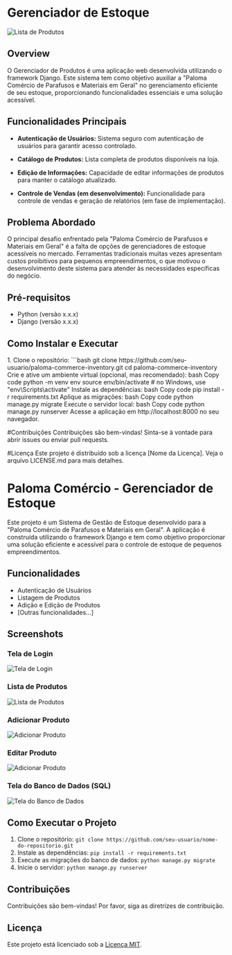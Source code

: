 # Gerenciador de Estoque 

![Lista de Produtos](projetointegradors/static/lista.png)

## Overview

O Gerenciador de Produtos é uma aplicação web desenvolvida utilizando o framework Django. Este sistema tem como objetivo auxiliar a "Paloma Comércio de Parafusos e Materiais em Geral" no gerenciamento eficiente de seu estoque, proporcionando funcionalidades essenciais e uma solução acessível.

## Funcionalidades Principais

- **Autenticação de Usuários:** Sistema seguro com autenticação de usuários para garantir acesso controlado.

- **Catálogo de Produtos:** Lista completa de produtos disponíveis na loja.

- **Edição de Informações:** Capacidade de editar informações de produtos para manter o catálogo atualizado.

- **Controle de Vendas (em desenvolvimento):** Funcionalidade para controle de vendas e geração de relatórios (em fase de implementação).

## Problema Abordado

O principal desafio enfrentado pela "Paloma Comércio de Parafusos e Materiais em Geral" é a falta de opções de gerenciadores de estoque acessíveis no mercado. Ferramentas tradicionais muitas vezes apresentam custos proibitivos para pequenos empreendimentos, o que motivou o desenvolvimento deste sistema para atender às necessidades específicas do negócio.

## Pré-requisitos

- Python (versão x.x.x)
- Django (versão x.x.x)

## Como Instalar e Executar

<p>1. Clone o repositório:
```bash
git clone https://github.com/seu-usuario/paloma-commerce-inventory.git
cd paloma-commerce-inventory
Crie e ative um ambiente virtual (opcional, mas recomendado):
bash
Copy code
python -m venv env
source env/bin/activate  # no Windows, use "env\Scripts\activate"
Instale as dependências:
bash
Copy code
pip install -r requirements.txt
Aplique as migrações:
bash
Copy code
python manage.py migrate
Execute o servidor local:
bash
Copy code
python manage.py runserver
Acesse a aplicação em http://localhost:8000 no seu navegador.</p>

#Contribuições
Contribuições são bem-vindas! Sinta-se à vontade para abrir issues ou enviar pull requests.

#Licença
Este projeto é distribuído sob a licença [Nome da Licença]. Veja o arquivo LICENSE.md para mais detalhes.



# Paloma Comércio - Gerenciador de Estoque

Este projeto é um Sistema de Gestão de Estoque desenvolvido para a "Paloma Comércio de Parafusos e Materiais em Geral". A aplicação é construída utilizando o framework Django e tem como objetivo proporcionar uma solução eficiente e acessível para o controle de estoque de pequenos empreendimentos.

## Funcionalidades

- Autenticação de Usuários
- Listagem de Produtos
- Adição e Edição de Produtos
- [Outras funcionalidades...]

## Screenshots

### Tela de Login
![Tela de Login](/imagens/login.png)

### Lista de Produtos
![Lista de Produtos](/imagens/lista_produtos.png)

### Adicionar Produto
![Adicionar Produto](/imagens/adicionar_produto.png)

### Editar Produto
![Adicionar Produto](/imagens/editar_produto.png)

### Tela do Banco de Dados (SQL)
![Tela do Banco de Dados](/imagens/db_sql.png)

## Como Executar o Projeto

1. Clone o repositório: `git clone https://github.com/seu-usuario/nome-do-repositorio.git`
2. Instale as dependências: `pip install -r requirements.txt`
3. Execute as migrações do banco de dados: `python manage.py migrate`
4. Inicie o servidor: `python manage.py runserver`

## Contribuições

Contribuições são bem-vindas! Por favor, siga as diretrizes de contribuição.

## Licença

Este projeto está licenciado sob a [Licença MIT](LICENSE).
